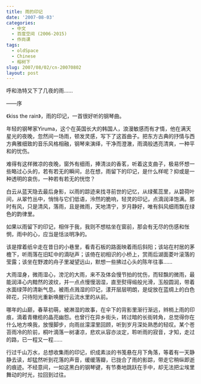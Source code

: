 ```yaml
---
title: 雨的印记
date: '2007-08-03'
categories:
  - 中文
  - 百度空间 (2006-2015)
  - 作尚课
tags:
  - oldSpace
  - Chinese
  - 榕树下
slug: 2007/08/02/cn-20070802
layout: post
---
```

呼和浩特又下了几夜的雨……

 ——序

  《kiss the rain》，雨的印记，一首很好听的钢琴曲。

  年轻的钢琴家Yiruma，这个在英国长大的韩国人，浪漫敏感而有才情，他在满天星光的夜晚，忽然间一场雨，顿发灵感，写下了这首曲子。把东方古典的抒情与西方典雅细致的音乐风格相融，钢琴来演绎，干净而澄澈，雨滴般透亮清爽，一种平和的忧伤。 

  难得有这样微凉的夜晚，窗外有细雨，捧清淡的香茗，听着这支曲子，极易怀想一些略过心头的，若有若无的瞬间，总在想，雨留下的印记，是什么样呢？抑或是一种透明的哀伤，一种若有若无的恍惚？ 

  白云从蓝天隐去最后身影，以雨的踪迹来找寻前世的记忆，从绿蕉蕊里，从碧荷叶间，从翠竹丛中，悄悄与它们低语，泠然的脆响，轻灵的印记，点滴润泽饱满。那时有风，只是清风，落雨，且是微雨，天地清宁，岁月静好，唯有斜风细雨飘在绿色的韵律里。 

  如果以雨留下的印记，相伴于我，我则不想枯坐在窗前，那会有无尽的伤感和怅惘，雨中的心，应当是恬淡明净的。 

  该是撑着纸伞走在昔日的小巷里，看青石板的路面映着雨后斜阳；该站在村居的茅檐下，听雨落在旧缸中的滴哒声；该倚在初相识的小桥上，赏雨后湖面菱叶滚落的莹露；该坐在野渡的舟子里凝望远山，默想一些拂过心头的陈年往事…… 

  大雨湿身，微雨湿心，滂沱的大雨，来不及体会慢节拍的忧伤，而轻飘的微雨，最能润泽心内黯然的波纹，并一点点慢慢洇湿，直至熨得缎般光滑，玉般圆润，带着水面绿萍的清新气息。被雨点溅湿的印记，漾开层层明朗，是绽放在蓝绸上的白色碎花，只待阳光重新唤醒行云流水里的从前。 

  哪年的山巅，春草初萌，被淋湿的故事，在伞下的背影里渐行渐远，辫梢上雨的印痕，滴着青橄榄的晶亮幽怨。也曾行在异乡街头，转过暗的长街转角，总觉得你在什么地方唤我，放慢脚步，向雨丝濛濛里回顾，听到岁月深处熟悉的轻叹。某个苍苔雨冷的阶前，桐叶滴落一树凄凉，悲欢从容亦淡定，聆听雨的寂音，才知，走过的路，已一程又一程…… 

  行过千山万水，总想收集雨的印记，织成素淡的书笺悬在月下角落，等着有一天静静去读，却猛然听到花落的声音，缓缓落瓣，已拢合了雨的影踪，带走它稍纵即逝的痕迹。不经意间，一如这黑白的钢琴键，有节奏地跳跃在手中，却无法把尘埃里舞动的时光，拉回到过往。
